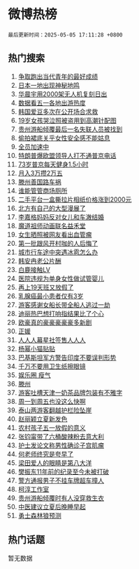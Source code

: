 # 微博热榜

`最后更新时间：2025-05-05 17:11:28 +0800`

## 热门搜索

1. [争取跑出当代青年的最好成绩](https://m.weibo.cn/search?containerid=100103type%3D1%26t%3D10%26q%3D%23%E4%BA%89%E5%8F%96%E8%B7%91%E5%87%BA%E5%BD%93%E4%BB%A3%E9%9D%92%E5%B9%B4%E7%9A%84%E6%9C%80%E5%A5%BD%E6%88%90%E7%BB%A9%23&stream_entry_id=51&isnewpage=1&extparam=seat%3D1%26filter_type%3Drealtimehot%26stream_entry_id%3D51%26c_type%3D51%26dgr%3D0%26cate%3D10103%26q%3D%2523%25E4%25BA%2589%25E5%258F%2596%25E8%25B7%2591%25E5%2587%25BA%25E5%25BD%2593%25E4%25BB%25A3%25E9%259D%2592%25E5%25B9%25B4%25E7%259A%2584%25E6%259C%2580%25E5%25A5%25BD%25E6%2588%2590%25E7%25BB%25A9%2523%26pos%3D0%26display_time%3D1746436286%26pre_seqid%3D17464362866210184691972)
1. [日本一地出现神秘地鸣](https://m.weibo.cn/search?containerid=100103type%3D1%26t%3D10%26q%3D%23%E6%97%A5%E6%9C%AC%E4%B8%80%E5%9C%B0%E5%87%BA%E7%8E%B0%E7%A5%9E%E7%A7%98%E5%9C%B0%E9%B8%A3%23&stream_entry_id=31&isnewpage=1&extparam=seat%3D1%26filter_type%3Drealtimehot%26c_type%3D31%26lcate%3D5001%26band_rank%3D1%26realpos%3D1%26stream_entry_id%3D31%26q%3D%2523%25E6%2597%25A5%25E6%259C%25AC%25E4%25B8%2580%25E5%259C%25B0%25E5%2587%25BA%25E7%258E%25B0%25E7%25A5%259E%25E7%25A7%2598%25E5%259C%25B0%25E9%25B8%25A3%2523%26dgr%3D0%26cate%3D5001%26flag%3D0%26pos%3D0%26display_time%3D1746436286%26pre_seqid%3D17464362866210184691972)
1. [华晨宇用2000架无人机复刻日出](https://m.weibo.cn/search?containerid=100103type%3D1%26t%3D10%26q%3D%E5%8D%8E%E6%99%A8%E5%AE%87%E7%94%A82000%E6%9E%B6%E6%97%A0%E4%BA%BA%E6%9C%BA%E5%A4%8D%E5%88%BB%E6%97%A5%E5%87%BA&stream_entry_id=31&isnewpage=1&extparam=seat%3D1%26filter_type%3Drealtimehot%26c_type%3D31%26lcate%3D5001%26band_rank%3D2%26realpos%3D2%26stream_entry_id%3D31%26q%3D%25E5%258D%258E%25E6%2599%25A8%25E5%25AE%2587%25E7%2594%25A82000%25E6%259E%25B6%25E6%2597%25A0%25E4%25BA%25BA%25E6%259C%25BA%25E5%25A4%258D%25E5%2588%25BB%25E6%2597%25A5%25E5%2587%25BA%26dgr%3D0%26cate%3D5001%26flag%3D16%26pos%3D1%26display_time%3D1746436286%26pre_seqid%3D17464362866210184691972)
1. [数据看五一各地出游热度](https://m.weibo.cn/search?containerid=100103type%3D1%26t%3D10%26q%3D%23%E6%95%B0%E6%8D%AE%E7%9C%8B%E4%BA%94%E4%B8%80%E5%90%84%E5%9C%B0%E5%87%BA%E6%B8%B8%E7%83%AD%E5%BA%A6%23&stream_entry_id=31&isnewpage=1&extparam=seat%3D1%26filter_type%3Drealtimehot%26c_type%3D31%26lcate%3D5001%26band_rank%3D3%26realpos%3D3%26stream_entry_id%3D31%26q%3D%2523%25E6%2595%25B0%25E6%258D%25AE%25E7%259C%258B%25E4%25BA%2594%25E4%25B8%2580%25E5%2590%2584%25E5%259C%25B0%25E5%2587%25BA%25E6%25B8%25B8%25E7%2583%25AD%25E5%25BA%25A6%2523%26dgr%3D0%26cate%3D5001%26flag%3D1%26pos%3D2%26display_time%3D1746436286%26pre_seqid%3D17464362866210184691972)
1. [韩国爱豆多次在公开场合求救](https://m.weibo.cn/search?containerid=100103type%3D1%26t%3D10%26q%3D%23%E9%9F%A9%E5%9B%BD%E7%88%B1%E8%B1%86%E5%A4%9A%E6%AC%A1%E5%9C%A8%E5%85%AC%E5%BC%80%E5%9C%BA%E5%90%88%E6%B1%82%E6%95%91%23&stream_entry_id=31&isnewpage=1&extparam=seat%3D1%26filter_type%3Drealtimehot%26c_type%3D31%26lcate%3D5001%26band_rank%3D4%26realpos%3D4%26stream_entry_id%3D31%26q%3D%2523%25E9%259F%25A9%25E5%259B%25BD%25E7%2588%25B1%25E8%25B1%2586%25E5%25A4%259A%25E6%25AC%25A1%25E5%259C%25A8%25E5%2585%25AC%25E5%25BC%2580%25E5%259C%25BA%25E5%2590%2588%25E6%25B1%2582%25E6%2595%2591%2523%26dgr%3D0%26cate%3D5001%26flag%3D2%26pos%3D3%26display_time%3D1746436286%26pre_seqid%3D17464362866210184691972)
1. [19岁女孩哭泣照被盗用到高潮针配图](https://m.weibo.cn/search?containerid=100103type%3D1%26t%3D10%26q%3D%2319%E5%B2%81%E5%A5%B3%E5%AD%A9%E5%93%AD%E6%B3%A3%E7%85%A7%E8%A2%AB%E7%9B%97%E7%94%A8%E5%88%B0%E9%AB%98%E6%BD%AE%E9%92%88%E9%85%8D%E5%9B%BE%23&stream_entry_id=31&isnewpage=1&extparam=seat%3D1%26filter_type%3Drealtimehot%26c_type%3D31%26lcate%3D5001%26band_rank%3D5%26realpos%3D5%26stream_entry_id%3D31%26q%3D%252319%25E5%25B2%2581%25E5%25A5%25B3%25E5%25AD%25A9%25E5%2593%25AD%25E6%25B3%25A3%25E7%2585%25A7%25E8%25A2%25AB%25E7%259B%2597%25E7%2594%25A8%25E5%2588%25B0%25E9%25AB%2598%25E6%25BD%25AE%25E9%2592%2588%25E9%2585%258D%25E5%259B%25BE%2523%26dgr%3D0%26cate%3D5001%26flag%3D1%26pos%3D4%26display_time%3D1746436286%26pre_seqid%3D17464362866210184691972)
1. [贵州游船倾覆最后一名失联人员被找到](https://m.weibo.cn/search?containerid=100103type%3D1%26t%3D10%26q%3D%23%E8%B4%B5%E5%B7%9E%E6%B8%B8%E8%88%B9%E5%80%BE%E8%A6%86%E6%9C%80%E5%90%8E%E4%B8%80%E5%90%8D%E5%A4%B1%E8%81%94%E4%BA%BA%E5%91%98%E8%A2%AB%E6%89%BE%E5%88%B0%23&stream_entry_id=31&isnewpage=1&extparam=seat%3D1%26filter_type%3Drealtimehot%26c_type%3D31%26lcate%3D5001%26band_rank%3D6%26realpos%3D6%26stream_entry_id%3D31%26q%3D%2523%25E8%25B4%25B5%25E5%25B7%259E%25E6%25B8%25B8%25E8%2588%25B9%25E5%2580%25BE%25E8%25A6%2586%25E6%259C%2580%25E5%2590%258E%25E4%25B8%2580%25E5%2590%258D%25E5%25A4%25B1%25E8%2581%2594%25E4%25BA%25BA%25E5%2591%2598%25E8%25A2%25AB%25E6%2589%25BE%25E5%2588%25B0%2523%26dgr%3D0%26cate%3D5001%26flag%3D0%26pos%3D5%26display_time%3D1746436286%26pre_seqid%3D17464362866210184691972)
1. [偷拍裙底关乎女性安全感不能姑息](https://m.weibo.cn/search?containerid=100103type%3D1%26t%3D10%26q%3D%23%E5%81%B7%E6%8B%8D%E8%A3%99%E5%BA%95%E5%85%B3%E4%B9%8E%E5%A5%B3%E6%80%A7%E5%AE%89%E5%85%A8%E6%84%9F%E4%B8%8D%E8%83%BD%E5%A7%91%E6%81%AF%23&stream_entry_id=31&isnewpage=1&extparam=seat%3D1%26filter_type%3Drealtimehot%26c_type%3D31%26lcate%3D5001%26band_rank%3D7%26realpos%3D7%26stream_entry_id%3D31%26q%3D%2523%25E5%2581%25B7%25E6%258B%258D%25E8%25A3%2599%25E5%25BA%2595%25E5%2585%25B3%25E4%25B9%258E%25E5%25A5%25B3%25E6%2580%25A7%25E5%25AE%2589%25E5%2585%25A8%25E6%2584%259F%25E4%25B8%258D%25E8%2583%25BD%25E5%25A7%2591%25E6%2581%25AF%2523%26dgr%3D0%26cate%3D5001%26flag%3D1%26pos%3D6%26display_time%3D1746436286%26pre_seqid%3D17464362866210184691972)
1. [全员加速中](https://m.weibo.cn/search?containerid=100103type%3D1%26t%3D10%26q%3D%E5%85%A8%E5%91%98%E5%8A%A0%E9%80%9F%E4%B8%AD&stream_entry_id=31&isnewpage=1&extparam=seat%3D1%26filter_type%3Drealtimehot%26c_type%3D31%26lcate%3D5001%26band_rank%3D8%26realpos%3D8%26stream_entry_id%3D31%26q%3D%25E5%2585%25A8%25E5%2591%2598%25E5%258A%25A0%25E9%2580%259F%25E4%25B8%25AD%26dgr%3D0%26cate%3D5001%26flag%3D0%26pos%3D7%26display_time%3D1746436286%26pre_seqid%3D17464362866210184691972)
1. [特朗普爆欧盟领导人打不通普京电话](https://m.weibo.cn/search?containerid=100103type%3D1%26t%3D10%26q%3D%23%E7%89%B9%E6%9C%97%E6%99%AE%E7%88%86%E6%AC%A7%E7%9B%9F%E9%A2%86%E5%AF%BC%E4%BA%BA%E6%89%93%E4%B8%8D%E9%80%9A%E6%99%AE%E4%BA%AC%E7%94%B5%E8%AF%9D%23&stream_entry_id=31&isnewpage=1&extparam=seat%3D1%26filter_type%3Drealtimehot%26c_type%3D31%26lcate%3D5001%26band_rank%3D9%26realpos%3D9%26stream_entry_id%3D31%26q%3D%2523%25E7%2589%25B9%25E6%259C%2597%25E6%2599%25AE%25E7%2588%2586%25E6%25AC%25A7%25E7%259B%259F%25E9%25A2%2586%25E5%25AF%25BC%25E4%25BA%25BA%25E6%2589%2593%25E4%25B8%258D%25E9%2580%259A%25E6%2599%25AE%25E4%25BA%25AC%25E7%2594%25B5%25E8%25AF%259D%2523%26dgr%3D0%26cate%3D5001%26flag%3D1%26pos%3D8%26display_time%3D1746436286%26pre_seqid%3D17464362866210184691972)
1. [73岁普京每天健身1.5小时](https://m.weibo.cn/search?containerid=100103type%3D1%26t%3D10%26q%3D%2373%E5%B2%81%E6%99%AE%E4%BA%AC%E6%AF%8F%E5%A4%A9%E5%81%A5%E8%BA%AB1.5%E5%B0%8F%E6%97%B6%23&stream_entry_id=31&isnewpage=1&extparam=seat%3D1%26filter_type%3Drealtimehot%26c_type%3D31%26lcate%3D5001%26band_rank%3D10%26realpos%3D10%26stream_entry_id%3D31%26q%3D%252373%25E5%25B2%2581%25E6%2599%25AE%25E4%25BA%25AC%25E6%25AF%258F%25E5%25A4%25A9%25E5%2581%25A5%25E8%25BA%25AB1.5%25E5%25B0%258F%25E6%2597%25B6%2523%26dgr%3D0%26cate%3D5001%26flag%3D1%26pos%3D9%26display_time%3D1746436286%26pre_seqid%3D17464362866210184691972)
1. [月入3万攒2万五](https://m.weibo.cn/search?containerid=100103type%3D1%26t%3D10%26q%3D%E6%9C%88%E5%85%A53%E4%B8%87%E6%94%922%E4%B8%87%E4%BA%94&stream_entry_id=31&isnewpage=1&extparam=seat%3D1%26filter_type%3Drealtimehot%26c_type%3D31%26lcate%3D5001%26band_rank%3D11%26realpos%3D11%26stream_entry_id%3D31%26q%3D%25E6%259C%2588%25E5%2585%25A53%25E4%25B8%2587%25E6%2594%25922%25E4%25B8%2587%25E4%25BA%2594%26dgr%3D0%26cate%3D5001%26flag%3D1%26pos%3D10%26display_time%3D1746436286%26pre_seqid%3D17464362866210184691972)
1. [滕州善国路车祸](https://m.weibo.cn/search?containerid=100103type%3D1%26t%3D10%26q%3D%23%E6%BB%95%E5%B7%9E%E5%96%84%E5%9B%BD%E8%B7%AF%E8%BD%A6%E7%A5%B8%23&stream_entry_id=31&isnewpage=1&extparam=seat%3D1%26filter_type%3Drealtimehot%26c_type%3D31%26lcate%3D5001%26band_rank%3D12%26realpos%3D12%26stream_entry_id%3D31%26q%3D%2523%25E6%25BB%2595%25E5%25B7%259E%25E5%2596%2584%25E5%259B%25BD%25E8%25B7%25AF%25E8%25BD%25A6%25E7%25A5%25B8%2523%26dgr%3D0%26cate%3D5001%26flag%3D1%26pos%3D11%26display_time%3D1746436286%26pre_seqid%3D17464362866210184691972)
1. [谁能管管商场厕所](https://m.weibo.cn/search?containerid=100103type%3D1%26t%3D10%26q%3D%E8%B0%81%E8%83%BD%E7%AE%A1%E7%AE%A1%E5%95%86%E5%9C%BA%E5%8E%95%E6%89%80&stream_entry_id=31&isnewpage=1&extparam=seat%3D1%26filter_type%3Drealtimehot%26c_type%3D31%26lcate%3D5001%26band_rank%3D13%26realpos%3D13%26stream_entry_id%3D31%26q%3D%25E8%25B0%2581%25E8%2583%25BD%25E7%25AE%25A1%25E7%25AE%25A1%25E5%2595%2586%25E5%259C%25BA%25E5%258E%2595%25E6%2589%2580%26dgr%3D0%26cate%3D5001%26flag%3D2%26pos%3D12%26display_time%3D1746436286%26pre_seqid%3D17464362866210184691972)
1. [二手平台一盒撕拉片相纸价格涨到2000元](https://m.weibo.cn/search?containerid=100103type%3D1%26t%3D10%26q%3D%23%E4%BA%8C%E6%89%8B%E5%B9%B3%E5%8F%B0%E4%B8%80%E7%9B%92%E6%92%95%E6%8B%89%E7%89%87%E7%9B%B8%E7%BA%B8%E4%BB%B7%E6%A0%BC%E6%B6%A8%E5%88%B02000%E5%85%83%23&stream_entry_id=31&isnewpage=1&extparam=seat%3D1%26filter_type%3Drealtimehot%26c_type%3D31%26lcate%3D5001%26band_rank%3D14%26realpos%3D14%26stream_entry_id%3D31%26q%3D%2523%25E4%25BA%258C%25E6%2589%258B%25E5%25B9%25B3%25E5%258F%25B0%25E4%25B8%2580%25E7%259B%2592%25E6%2592%2595%25E6%258B%2589%25E7%2589%2587%25E7%259B%25B8%25E7%25BA%25B8%25E4%25BB%25B7%25E6%25A0%25BC%25E6%25B6%25A8%25E5%2588%25B02000%25E5%2585%2583%2523%26dgr%3D0%26cate%3D5001%26flag%3D0%26pos%3D13%26display_time%3D1746436286%26pre_seqid%3D17464362866210184691972)
1. [北方有自己的大型漫展了](https://m.weibo.cn/search?containerid=100103type%3D1%26t%3D10%26q%3D%23%E5%8C%97%E6%96%B9%E6%9C%89%E8%87%AA%E5%B7%B1%E7%9A%84%E5%A4%A7%E5%9E%8B%E6%BC%AB%E5%B1%95%E4%BA%86%23&stream_entry_id=31&isnewpage=1&extparam=seat%3D1%26filter_type%3Drealtimehot%26c_type%3D31%26lcate%3D5001%26band_rank%3D15%26realpos%3D15%26stream_entry_id%3D31%26q%3D%2523%25E5%258C%2597%25E6%2596%25B9%25E6%259C%2589%25E8%2587%25AA%25E5%25B7%25B1%25E7%259A%2584%25E5%25A4%25A7%25E5%259E%258B%25E6%25BC%25AB%25E5%25B1%2595%25E4%25BA%2586%2523%26dgr%3D0%26cate%3D5001%26adid%3D285118%26flag%3D1%26pos%3D14%26display_time%3D1746436286%26pre_seqid%3D17464362866210184691972)
1. [李嘉格妈妈反对女儿和车澈结婚](https://m.weibo.cn/search?containerid=100103type%3D1%26t%3D10%26q%3D%E6%9D%8E%E5%98%89%E6%A0%BC%E5%A6%88%E5%A6%88%E5%8F%8D%E5%AF%B9%E5%A5%B3%E5%84%BF%E5%92%8C%E8%BD%A6%E6%BE%88%E7%BB%93%E5%A9%9A&stream_entry_id=31&isnewpage=1&extparam=seat%3D1%26filter_type%3Drealtimehot%26c_type%3D31%26lcate%3D5001%26band_rank%3D16%26realpos%3D16%26stream_entry_id%3D31%26q%3D%25E6%259D%258E%25E5%2598%2589%25E6%25A0%25BC%25E5%25A6%2588%25E5%25A6%2588%25E5%258F%258D%25E5%25AF%25B9%25E5%25A5%25B3%25E5%2584%25BF%25E5%2592%258C%25E8%25BD%25A6%25E6%25BE%2588%25E7%25BB%2593%25E5%25A9%259A%26dgr%3D0%26cate%3D5001%26flag%3D2%26pos%3D15%26display_time%3D1746436286%26pre_seqid%3D17464362866210184691972)
1. [魔道祖师动画联名益禾堂](https://m.weibo.cn/search?containerid=100103type%3D1%26t%3D10%26q%3D%23%E9%AD%94%E9%81%93%E7%A5%96%E5%B8%88%E5%8A%A8%E7%94%BB%E8%81%94%E5%90%8D%E7%9B%8A%E7%A6%BE%E5%A0%82%23&stream_entry_id=31&isnewpage=1&extparam=seat%3D1%26filter_type%3Drealtimehot%26c_type%3D31%26lcate%3D5001%26band_rank%3D17%26realpos%3D17%26stream_entry_id%3D31%26q%3D%2523%25E9%25AD%2594%25E9%2581%2593%25E7%25A5%2596%25E5%25B8%2588%25E5%258A%25A8%25E7%2594%25BB%25E8%2581%2594%25E5%2590%258D%25E7%259B%258A%25E7%25A6%25BE%25E5%25A0%2582%2523%26dgr%3D0%26cate%3D5001%26flag%3D1%26pos%3D16%26display_time%3D1746436286%26pre_seqid%3D17464362866210184691972)
1. [女生晒照被网友看出血管瘤](https://m.weibo.cn/search?containerid=100103type%3D1%26t%3D10%26q%3D%23%E5%A5%B3%E7%94%9F%E6%99%92%E7%85%A7%E8%A2%AB%E7%BD%91%E5%8F%8B%E7%9C%8B%E5%87%BA%E8%A1%80%E7%AE%A1%E7%98%A4%23&stream_entry_id=31&isnewpage=1&extparam=seat%3D1%26filter_type%3Drealtimehot%26c_type%3D31%26lcate%3D5001%26band_rank%3D18%26realpos%3D18%26stream_entry_id%3D31%26q%3D%2523%25E5%25A5%25B3%25E7%2594%259F%25E6%2599%2592%25E7%2585%25A7%25E8%25A2%25AB%25E7%25BD%2591%25E5%258F%258B%25E7%259C%258B%25E5%2587%25BA%25E8%25A1%2580%25E7%25AE%25A1%25E7%2598%25A4%2523%26dgr%3D0%26cate%3D5001%26flag%3D1%26pos%3D17%26display_time%3D1746436286%26pre_seqid%3D17464362866210184691972)
1. [第一批跟风开村咖的人后悔了](https://m.weibo.cn/search?containerid=100103type%3D1%26t%3D10%26q%3D%23%E7%AC%AC%E4%B8%80%E6%89%B9%E8%B7%9F%E9%A3%8E%E5%BC%80%E6%9D%91%E5%92%96%E7%9A%84%E4%BA%BA%E5%90%8E%E6%82%94%E4%BA%86%23&stream_entry_id=31&isnewpage=1&extparam=seat%3D1%26filter_type%3Drealtimehot%26c_type%3D31%26lcate%3D5001%26band_rank%3D19%26realpos%3D19%26stream_entry_id%3D31%26q%3D%2523%25E7%25AC%25AC%25E4%25B8%2580%25E6%2589%25B9%25E8%25B7%259F%25E9%25A3%258E%25E5%25BC%2580%25E6%259D%2591%25E5%2592%2596%25E7%259A%2584%25E4%25BA%25BA%25E5%2590%258E%25E6%2582%2594%25E4%25BA%2586%2523%26dgr%3D0%26cate%3D5001%26flag%3D1%26pos%3D18%26display_time%3D1746436286%26pre_seqid%3D17464362866210184691972)
1. [城市行车途中突遇冰雹怎么办](https://m.weibo.cn/search?containerid=100103type%3D1%26t%3D10%26q%3D%E5%9F%8E%E5%B8%82%E8%A1%8C%E8%BD%A6%E9%80%94%E4%B8%AD%E7%AA%81%E9%81%87%E5%86%B0%E9%9B%B9%E6%80%8E%E4%B9%88%E5%8A%9E&stream_entry_id=31&isnewpage=1&extparam=seat%3D1%26filter_type%3Drealtimehot%26c_type%3D31%26lcate%3D5001%26band_rank%3D20%26realpos%3D20%26stream_entry_id%3D31%26q%3D%25E5%259F%258E%25E5%25B8%2582%25E8%25A1%258C%25E8%25BD%25A6%25E9%2580%2594%25E4%25B8%25AD%25E7%25AA%2581%25E9%2581%2587%25E5%2586%25B0%25E9%259B%25B9%25E6%2580%258E%25E4%25B9%2588%25E5%258A%259E%26dgr%3D0%26cate%3D5001%26is_ai_ask%3D1%26flag%3D1%26pos%3D19%26display_time%3D1746436286%26pre_seqid%3D17464362866210184691972)
1. [韩安冉老公片酬](https://m.weibo.cn/search?containerid=100103type%3D1%26t%3D10%26q%3D%23%E9%9F%A9%E5%AE%89%E5%86%89%E8%80%81%E5%85%AC%E7%89%87%E9%85%AC%23&stream_entry_id=31&isnewpage=1&extparam=seat%3D1%26filter_type%3Drealtimehot%26c_type%3D31%26lcate%3D5001%26band_rank%3D21%26realpos%3D21%26stream_entry_id%3D31%26q%3D%2523%25E9%259F%25A9%25E5%25AE%2589%25E5%2586%2589%25E8%2580%2581%25E5%2585%25AC%25E7%2589%2587%25E9%2585%25AC%2523%26dgr%3D0%26cate%3D5001%26flag%3D2%26pos%3D20%26display_time%3D1746436286%26pre_seqid%3D17464362866210184691972)
1. [白鹿接触LV](https://m.weibo.cn/search?containerid=100103type%3D1%26t%3D10%26q%3D%23%E7%99%BD%E9%B9%BF%E6%8E%A5%E8%A7%A6LV%23&stream_entry_id=31&isnewpage=1&extparam=seat%3D1%26filter_type%3Drealtimehot%26c_type%3D31%26lcate%3D5001%26band_rank%3D22%26realpos%3D22%26stream_entry_id%3D31%26q%3D%2523%25E7%2599%25BD%25E9%25B9%25BF%25E6%258E%25A5%25E8%25A7%25A6LV%2523%26dgr%3D0%26cate%3D5001%26flag%3D2%26pos%3D21%26display_time%3D1746436286%26pre_seqid%3D17464362866210184691972)
1. [医院违规为单身女性做试管婴儿](https://m.weibo.cn/search?containerid=100103type%3D1%26t%3D10%26q%3D%23%E5%8C%BB%E9%99%A2%E8%BF%9D%E8%A7%84%E4%B8%BA%E5%8D%95%E8%BA%AB%E5%A5%B3%E6%80%A7%E5%81%9A%E8%AF%95%E7%AE%A1%E5%A9%B4%E5%84%BF%23&stream_entry_id=31&isnewpage=1&extparam=seat%3D1%26filter_type%3Drealtimehot%26c_type%3D31%26lcate%3D5001%26band_rank%3D23%26realpos%3D23%26stream_entry_id%3D31%26q%3D%2523%25E5%258C%25BB%25E9%2599%25A2%25E8%25BF%259D%25E8%25A7%2584%25E4%25B8%25BA%25E5%258D%2595%25E8%25BA%25AB%25E5%25A5%25B3%25E6%2580%25A7%25E5%2581%259A%25E8%25AF%2595%25E7%25AE%25A1%25E5%25A9%25B4%25E5%2584%25BF%2523%26dgr%3D0%26cate%3D5001%26flag%3D2%26pos%3D22%26display_time%3D1746436286%26pre_seqid%3D17464362866210184691972)
1. [再上19天班又放假了](https://m.weibo.cn/search?containerid=100103type%3D1%26t%3D10%26q%3D%23%E5%86%8D%E4%B8%8A19%E5%A4%A9%E7%8F%AD%E5%8F%88%E6%94%BE%E5%81%87%E4%BA%86%23&stream_entry_id=31&isnewpage=1&extparam=seat%3D1%26filter_type%3Drealtimehot%26c_type%3D31%26lcate%3D5001%26band_rank%3D24%26realpos%3D24%26stream_entry_id%3D31%26q%3D%2523%25E5%2586%258D%25E4%25B8%258A19%25E5%25A4%25A9%25E7%258F%25AD%25E5%258F%2588%25E6%2594%25BE%25E5%2581%2587%25E4%25BA%2586%2523%26dgr%3D0%26cate%3D5001%26flag%3D0%26pos%3D23%26display_time%3D1746436286%26pre_seqid%3D17464362866210184691972)
1. [乳腺癌最小患者仅有3岁](https://m.weibo.cn/search?containerid=100103type%3D1%26t%3D10%26q%3D%23%E4%B9%B3%E8%85%BA%E7%99%8C%E6%9C%80%E5%B0%8F%E6%82%A3%E8%80%85%E4%BB%85%E6%9C%893%E5%B2%81%23&stream_entry_id=31&isnewpage=1&extparam=seat%3D1%26filter_type%3Drealtimehot%26c_type%3D31%26lcate%3D5001%26band_rank%3D25%26realpos%3D25%26stream_entry_id%3D31%26q%3D%2523%25E4%25B9%25B3%25E8%2585%25BA%25E7%2599%258C%25E6%259C%2580%25E5%25B0%258F%25E6%2582%25A3%25E8%2580%2585%25E4%25BB%2585%25E6%259C%25893%25E5%25B2%2581%2523%26dgr%3D0%26cate%3D5001%26flag%3D1%26pos%3D24%26display_time%3D1746436286%26pre_seqid%3D17464362866210184691972)
1. [游客感谢女船长带全船人逃过一劫](https://m.weibo.cn/search?containerid=100103type%3D1%26t%3D10%26q%3D%23%E6%B8%B8%E5%AE%A2%E6%84%9F%E8%B0%A2%E5%A5%B3%E8%88%B9%E9%95%BF%E5%B8%A6%E5%85%A8%E8%88%B9%E4%BA%BA%E9%80%83%E8%BF%87%E4%B8%80%E5%8A%AB%23&stream_entry_id=31&isnewpage=1&extparam=seat%3D1%26filter_type%3Drealtimehot%26c_type%3D31%26lcate%3D5001%26band_rank%3D26%26realpos%3D26%26stream_entry_id%3D31%26q%3D%2523%25E6%25B8%25B8%25E5%25AE%25A2%25E6%2584%259F%25E8%25B0%25A2%25E5%25A5%25B3%25E8%2588%25B9%25E9%2595%25BF%25E5%25B8%25A6%25E5%2585%25A8%25E8%2588%25B9%25E4%25BA%25BA%25E9%2580%2583%25E8%25BF%2587%25E4%25B8%2580%25E5%258A%25AB%2523%26dgr%3D0%26cate%3D5001%26flag%3D0%26pos%3D25%26display_time%3D1746436286%26pre_seqid%3D17464362866210184691972)
1. [迪丽热巴想打响指结果比了个心](https://m.weibo.cn/search?containerid=100103type%3D1%26t%3D10%26q%3D%E8%BF%AA%E4%B8%BD%E7%83%AD%E5%B7%B4%E6%83%B3%E6%89%93%E5%93%8D%E6%8C%87%E7%BB%93%E6%9E%9C%E6%AF%94%E4%BA%86%E4%B8%AA%E5%BF%83&stream_entry_id=31&isnewpage=1&extparam=seat%3D1%26filter_type%3Drealtimehot%26c_type%3D31%26lcate%3D5001%26band_rank%3D27%26realpos%3D27%26stream_entry_id%3D31%26q%3D%25E8%25BF%25AA%25E4%25B8%25BD%25E7%2583%25AD%25E5%25B7%25B4%25E6%2583%25B3%25E6%2589%2593%25E5%2593%258D%25E6%258C%2587%25E7%25BB%2593%25E6%259E%259C%25E6%25AF%2594%25E4%25BA%2586%25E4%25B8%25AA%25E5%25BF%2583%26dgr%3D0%26cate%3D5001%26flag%3D1%26pos%3D26%26display_time%3D1746436286%26pre_seqid%3D17464362866210184691972)
1. [欧豪真的豪豪豪豪豪多新剧](https://m.weibo.cn/search?containerid=100103type%3D1%26t%3D10%26q%3D%23%E6%AC%A7%E8%B1%AA%E7%9C%9F%E7%9A%84%E8%B1%AA%E8%B1%AA%E8%B1%AA%E8%B1%AA%E8%B1%AA%E5%A4%9A%E6%96%B0%E5%89%A7%23&stream_entry_id=31&isnewpage=1&extparam=seat%3D1%26filter_type%3Drealtimehot%26c_type%3D31%26lcate%3D5001%26band_rank%3D28%26realpos%3D28%26stream_entry_id%3D31%26q%3D%2523%25E6%25AC%25A7%25E8%25B1%25AA%25E7%259C%259F%25E7%259A%2584%25E8%25B1%25AA%25E8%25B1%25AA%25E8%25B1%25AA%25E8%25B1%25AA%25E8%25B1%25AA%25E5%25A4%259A%25E6%2596%25B0%25E5%2589%25A7%2523%26dgr%3D0%26cate%3D5001%26flag%3D1%26pos%3D27%26display_time%3D1746436286%26pre_seqid%3D17464362866210184691972)
1. [正媛](https://m.weibo.cn/search?containerid=100103type%3D1%26t%3D10%26q%3D%E6%AD%A3%E5%AA%9B&stream_entry_id=31&isnewpage=1&extparam=seat%3D1%26filter_type%3Drealtimehot%26c_type%3D31%26lcate%3D5001%26band_rank%3D29%26realpos%3D29%26stream_entry_id%3D31%26q%3D%25E6%25AD%25A3%25E5%25AA%259B%26dgr%3D0%26cate%3D5001%26flag%3D1%26pos%3D28%26display_time%3D1746436286%26pre_seqid%3D17464362866210184691972)
1. [人人人幕星社签售人人人](https://m.weibo.cn/search?containerid=100103type%3D1%26t%3D10%26q%3D%E4%BA%BA%E4%BA%BA%E4%BA%BA%E5%B9%95%E6%98%9F%E7%A4%BE%E7%AD%BE%E5%94%AE%E4%BA%BA%E4%BA%BA%E4%BA%BA&stream_entry_id=31&isnewpage=1&extparam=seat%3D1%26filter_type%3Drealtimehot%26c_type%3D31%26lcate%3D5001%26band_rank%3D30%26realpos%3D30%26stream_entry_id%3D31%26q%3D%25E4%25BA%25BA%25E4%25BA%25BA%25E4%25BA%25BA%25E5%25B9%2595%25E6%2598%259F%25E7%25A4%25BE%25E7%25AD%25BE%25E5%2594%25AE%25E4%25BA%25BA%25E4%25BA%25BA%25E4%25BA%25BA%26dgr%3D0%26cate%3D5001%26flag%3D1%26pos%3D29%26display_time%3D1746436286%26pre_seqid%3D17464362866210184691972)
1. [杨幂小猫贴贴](https://m.weibo.cn/search?containerid=100103type%3D1%26t%3D10%26q%3D%23%E6%9D%A8%E5%B9%82%E5%B0%8F%E7%8C%AB%E8%B4%B4%E8%B4%B4%23&stream_entry_id=31&isnewpage=1&extparam=seat%3D1%26filter_type%3Drealtimehot%26c_type%3D31%26lcate%3D5001%26band_rank%3D31%26realpos%3D31%26stream_entry_id%3D31%26q%3D%2523%25E6%259D%25A8%25E5%25B9%2582%25E5%25B0%258F%25E7%258C%25AB%25E8%25B4%25B4%25E8%25B4%25B4%2523%26dgr%3D0%26cate%3D5001%26flag%3D1%26pos%3D30%26display_time%3D1746436286%26pre_seqid%3D17464362866210184691972)
1. [巴基斯坦军方警告印度不要误判形势](https://m.weibo.cn/search?containerid=100103type%3D1%26t%3D10%26q%3D%23%E5%B7%B4%E5%9F%BA%E6%96%AF%E5%9D%A6%E5%86%9B%E6%96%B9%E8%AD%A6%E5%91%8A%E5%8D%B0%E5%BA%A6%E4%B8%8D%E8%A6%81%E8%AF%AF%E5%88%A4%E5%BD%A2%E5%8A%BF%23&stream_entry_id=31&isnewpage=1&extparam=seat%3D1%26filter_type%3Drealtimehot%26c_type%3D31%26lcate%3D5001%26band_rank%3D32%26realpos%3D32%26stream_entry_id%3D31%26q%3D%2523%25E5%25B7%25B4%25E5%259F%25BA%25E6%2596%25AF%25E5%259D%25A6%25E5%2586%259B%25E6%2596%25B9%25E8%25AD%25A6%25E5%2591%258A%25E5%258D%25B0%25E5%25BA%25A6%25E4%25B8%258D%25E8%25A6%2581%25E8%25AF%25AF%25E5%2588%25A4%25E5%25BD%25A2%25E5%258A%25BF%2523%26dgr%3D0%26cate%3D5001%26flag%3D1%26pos%3D31%26display_time%3D1746436286%26pre_seqid%3D17464362866210184691972)
1. [千万不要用卫生纸擦眼镜](https://m.weibo.cn/search?containerid=100103type%3D1%26t%3D10%26q%3D%23%E5%8D%83%E4%B8%87%E4%B8%8D%E8%A6%81%E7%94%A8%E5%8D%AB%E7%94%9F%E7%BA%B8%E6%93%A6%E7%9C%BC%E9%95%9C%23&stream_entry_id=31&isnewpage=1&extparam=seat%3D1%26filter_type%3Drealtimehot%26c_type%3D31%26lcate%3D5001%26band_rank%3D33%26realpos%3D33%26stream_entry_id%3D31%26q%3D%2523%25E5%258D%2583%25E4%25B8%2587%25E4%25B8%258D%25E8%25A6%2581%25E7%2594%25A8%25E5%258D%25AB%25E7%2594%259F%25E7%25BA%25B8%25E6%2593%25A6%25E7%259C%25BC%25E9%2595%259C%2523%26dgr%3D0%26cate%3D5001%26flag%3D0%26pos%3D32%26display_time%3D1746436286%26pre_seqid%3D17464362866210184691972)
1. [娱乐圈 瘦气](https://m.weibo.cn/search?containerid=100103type%3D1%26t%3D10%26q%3D%E5%A8%B1%E4%B9%90%E5%9C%88+%E7%98%A6%E6%B0%94&stream_entry_id=31&isnewpage=1&extparam=seat%3D1%26filter_type%3Drealtimehot%26c_type%3D31%26lcate%3D5001%26band_rank%3D34%26realpos%3D34%26stream_entry_id%3D31%26q%3D%25E5%25A8%25B1%25E4%25B9%2590%25E5%259C%2588%2520%25E7%2598%25A6%25E6%25B0%2594%26dgr%3D0%26cate%3D5001%26flag%3D0%26pos%3D33%26display_time%3D1746436286%26pre_seqid%3D17464362866210184691972)
1. [滕州](https://m.weibo.cn/search?containerid=100103type%3D1%26t%3D10%26q%3D%E6%BB%95%E5%B7%9E&stream_entry_id=31&isnewpage=1&extparam=seat%3D1%26filter_type%3Drealtimehot%26c_type%3D31%26lcate%3D5001%26band_rank%3D35%26realpos%3D35%26stream_entry_id%3D31%26q%3D%25E6%25BB%2595%25E5%25B7%259E%26dgr%3D0%26cate%3D5001%26flag%3D1%26pos%3D34%26display_time%3D1746436286%26pre_seqid%3D17464362866210184691972)
1. [游客吐槽天津一奶茶品牌包装有不雅字](https://m.weibo.cn/search?containerid=100103type%3D1%26t%3D10%26q%3D%23%E6%B8%B8%E5%AE%A2%E5%90%90%E6%A7%BD%E5%A4%A9%E6%B4%A5%E4%B8%80%E5%A5%B6%E8%8C%B6%E5%93%81%E7%89%8C%E5%8C%85%E8%A3%85%E6%9C%89%E4%B8%8D%E9%9B%85%E5%AD%97%23&stream_entry_id=31&isnewpage=1&extparam=seat%3D1%26filter_type%3Drealtimehot%26c_type%3D31%26lcate%3D5001%26band_rank%3D36%26realpos%3D36%26stream_entry_id%3D31%26q%3D%2523%25E6%25B8%25B8%25E5%25AE%25A2%25E5%2590%2590%25E6%25A7%25BD%25E5%25A4%25A9%25E6%25B4%25A5%25E4%25B8%2580%25E5%25A5%25B6%25E8%258C%25B6%25E5%2593%2581%25E7%2589%258C%25E5%258C%2585%25E8%25A3%2585%25E6%259C%2589%25E4%25B8%258D%25E9%259B%2585%25E5%25AD%2597%2523%26dgr%3D0%26cate%3D5001%26flag%3D0%26pos%3D35%26display_time%3D1746436286%26pre_seqid%3D17464362866210184691972)
1. [周一到周五也没这么快啊](https://m.weibo.cn/search?containerid=100103type%3D1%26t%3D10%26q%3D%E5%91%A8%E4%B8%80%E5%88%B0%E5%91%A8%E4%BA%94%E4%B9%9F%E6%B2%A1%E8%BF%99%E4%B9%88%E5%BF%AB%E5%95%8A&stream_entry_id=31&isnewpage=1&extparam=seat%3D1%26filter_type%3Drealtimehot%26c_type%3D31%26lcate%3D5001%26band_rank%3D37%26realpos%3D37%26stream_entry_id%3D31%26q%3D%25E5%2591%25A8%25E4%25B8%2580%25E5%2588%25B0%25E5%2591%25A8%25E4%25BA%2594%25E4%25B9%259F%25E6%25B2%25A1%25E8%25BF%2599%25E4%25B9%2588%25E5%25BF%25AB%25E5%2595%258A%26dgr%3D0%26cate%3D5001%26flag%3D1%26pos%3D36%26display_time%3D1746436286%26pre_seqid%3D17464362866210184691972)
1. [泰山两游客翻越护栏险坠崖](https://m.weibo.cn/search?containerid=100103type%3D1%26t%3D10%26q%3D%23%E6%B3%B0%E5%B1%B1%E4%B8%A4%E6%B8%B8%E5%AE%A2%E7%BF%BB%E8%B6%8A%E6%8A%A4%E6%A0%8F%E9%99%A9%E5%9D%A0%E5%B4%96%23&stream_entry_id=31&isnewpage=1&extparam=seat%3D1%26filter_type%3Drealtimehot%26c_type%3D31%26lcate%3D5001%26band_rank%3D38%26realpos%3D38%26stream_entry_id%3D31%26q%3D%2523%25E6%25B3%25B0%25E5%25B1%25B1%25E4%25B8%25A4%25E6%25B8%25B8%25E5%25AE%25A2%25E7%25BF%25BB%25E8%25B6%258A%25E6%258A%25A4%25E6%25A0%258F%25E9%2599%25A9%25E5%259D%25A0%25E5%25B4%2596%2523%26dgr%3D0%26cate%3D5001%26flag%3D0%26pos%3D37%26display_time%3D1746436286%26pre_seqid%3D17464362866210184691972)
1. [赵丽颖立夏新发色](https://m.weibo.cn/search?containerid=100103type%3D1%26t%3D10%26q%3D%23%E8%B5%B5%E4%B8%BD%E9%A2%96%E7%AB%8B%E5%A4%8F%E6%96%B0%E5%8F%91%E8%89%B2%23&stream_entry_id=31&isnewpage=1&extparam=seat%3D1%26filter_type%3Drealtimehot%26c_type%3D31%26lcate%3D5001%26band_rank%3D39%26realpos%3D39%26stream_entry_id%3D31%26q%3D%2523%25E8%25B5%25B5%25E4%25B8%25BD%25E9%25A2%2596%25E7%25AB%258B%25E5%25A4%258F%25E6%2596%25B0%25E5%258F%2591%25E8%2589%25B2%2523%26dgr%3D0%26cate%3D5001%26flag%3D0%26pos%3D38%26display_time%3D1746436286%26pre_seqid%3D17464362866210184691972)
1. [农村孩子五一放假的意义](https://m.weibo.cn/search?containerid=100103type%3D1%26t%3D10%26q%3D%E5%86%9C%E6%9D%91%E5%AD%A9%E5%AD%90%E4%BA%94%E4%B8%80%E6%94%BE%E5%81%87%E7%9A%84%E6%84%8F%E4%B9%89&stream_entry_id=31&isnewpage=1&extparam=seat%3D1%26filter_type%3Drealtimehot%26c_type%3D31%26lcate%3D5001%26band_rank%3D40%26realpos%3D40%26stream_entry_id%3D31%26q%3D%25E5%2586%259C%25E6%259D%2591%25E5%25AD%25A9%25E5%25AD%2590%25E4%25BA%2594%25E4%25B8%2580%25E6%2594%25BE%25E5%2581%2587%25E7%259A%2584%25E6%2584%258F%25E4%25B9%2589%26dgr%3D0%26cate%3D5001%26flag%3D1%26pos%3D39%26display_time%3D1746436286%26pre_seqid%3D17464362866210184691972)
1. [张钧甯带了六桶酸辣粉去意大利](https://m.weibo.cn/search?containerid=100103type%3D1%26t%3D10%26q%3D%E5%BC%A0%E9%92%A7%E7%94%AF%E5%B8%A6%E4%BA%86%E5%85%AD%E6%A1%B6%E9%85%B8%E8%BE%A3%E7%B2%89%E5%8E%BB%E6%84%8F%E5%A4%A7%E5%88%A9&stream_entry_id=31&isnewpage=1&extparam=seat%3D1%26filter_type%3Drealtimehot%26c_type%3D31%26lcate%3D5001%26band_rank%3D41%26realpos%3D41%26stream_entry_id%3D31%26q%3D%25E5%25BC%25A0%25E9%2592%25A7%25E7%2594%25AF%25E5%25B8%25A6%25E4%25BA%2586%25E5%2585%25AD%25E6%25A1%25B6%25E9%2585%25B8%25E8%25BE%25A3%25E7%25B2%2589%25E5%258E%25BB%25E6%2584%258F%25E5%25A4%25A7%25E5%2588%25A9%26dgr%3D0%26cate%3D5001%26flag%3D1%26pos%3D40%26display_time%3D1746436286%26pre_seqid%3D17464362866210184691972)
1. [护士发论文称男性确诊子宫肌瘤](https://m.weibo.cn/search?containerid=100103type%3D1%26t%3D10%26q%3D%23%E6%8A%A4%E5%A3%AB%E5%8F%91%E8%AE%BA%E6%96%87%E7%A7%B0%E7%94%B7%E6%80%A7%E7%A1%AE%E8%AF%8A%E5%AD%90%E5%AE%AB%E8%82%8C%E7%98%A4%23&stream_entry_id=31&isnewpage=1&extparam=seat%3D1%26filter_type%3Drealtimehot%26c_type%3D31%26lcate%3D5001%26band_rank%3D42%26realpos%3D42%26stream_entry_id%3D31%26q%3D%2523%25E6%258A%25A4%25E5%25A3%25AB%25E5%258F%2591%25E8%25AE%25BA%25E6%2596%2587%25E7%25A7%25B0%25E7%2594%25B7%25E6%2580%25A7%25E7%25A1%25AE%25E8%25AF%258A%25E5%25AD%2590%25E5%25AE%25AB%25E8%2582%258C%25E7%2598%25A4%2523%26dgr%3D0%26cate%3D5001%26flag%3D0%26pos%3D41%26display_time%3D1746436286%26pre_seqid%3D17464362866210184691972)
1. [何老师终究是夸早了](https://m.weibo.cn/search?containerid=100103type%3D1%26t%3D10%26q%3D%E4%BD%95%E8%80%81%E5%B8%88%E7%BB%88%E7%A9%B6%E6%98%AF%E5%A4%B8%E6%97%A9%E4%BA%86&stream_entry_id=31&isnewpage=1&extparam=seat%3D1%26filter_type%3Drealtimehot%26c_type%3D31%26lcate%3D5001%26band_rank%3D43%26realpos%3D43%26stream_entry_id%3D31%26q%3D%25E4%25BD%2595%25E8%2580%2581%25E5%25B8%2588%25E7%25BB%2588%25E7%25A9%25B6%25E6%2598%25AF%25E5%25A4%25B8%25E6%2597%25A9%25E4%25BA%2586%26dgr%3D0%26cate%3D5001%26flag%3D1%26pos%3D42%26display_time%3D1746436286%26pre_seqid%3D17464362866210184691972)
1. [梁田爱人的眼睛是第八大洋](https://m.weibo.cn/search?containerid=100103type%3D1%26t%3D10%26q%3D%E6%A2%81%E7%94%B0%E7%88%B1%E4%BA%BA%E7%9A%84%E7%9C%BC%E7%9D%9B%E6%98%AF%E7%AC%AC%E5%85%AB%E5%A4%A7%E6%B4%8B&stream_entry_id=31&isnewpage=1&extparam=seat%3D1%26filter_type%3Drealtimehot%26c_type%3D31%26lcate%3D5001%26band_rank%3D44%26realpos%3D44%26stream_entry_id%3D31%26q%3D%25E6%25A2%2581%25E7%2594%25B0%25E7%2588%25B1%25E4%25BA%25BA%25E7%259A%2584%25E7%259C%25BC%25E7%259D%259B%25E6%2598%25AF%25E7%25AC%25AC%25E5%2585%25AB%25E5%25A4%25A7%25E6%25B4%258B%26dgr%3D0%26cate%3D5001%26flag%3D1%26pos%3D43%26display_time%3D1746436286%26pre_seqid%3D17464362866210184691972)
1. [樊振东11年前的纪录至今未被打破](https://m.weibo.cn/search?containerid=100103type%3D1%26t%3D10%26q%3D%23%E6%A8%8A%E6%8C%AF%E4%B8%9C11%E5%B9%B4%E5%89%8D%E7%9A%84%E7%BA%AA%E5%BD%95%E8%87%B3%E4%BB%8A%E6%9C%AA%E8%A2%AB%E6%89%93%E7%A0%B4%23&stream_entry_id=31&isnewpage=1&extparam=seat%3D1%26filter_type%3Drealtimehot%26c_type%3D31%26lcate%3D5001%26band_rank%3D45%26realpos%3D45%26stream_entry_id%3D31%26q%3D%2523%25E6%25A8%258A%25E6%258C%25AF%25E4%25B8%259C11%25E5%25B9%25B4%25E5%2589%258D%25E7%259A%2584%25E7%25BA%25AA%25E5%25BD%2595%25E8%2587%25B3%25E4%25BB%258A%25E6%259C%25AA%25E8%25A2%25AB%25E6%2589%2593%25E7%25A0%25B4%2523%26dgr%3D0%26cate%3D5001%26flag%3D1%26pos%3D44%26display_time%3D1746436286%26pre_seqid%3D17464362866210184691972)
1. [警方通报男子不挂车牌超车撞人](https://m.weibo.cn/search?containerid=100103type%3D1%26t%3D10%26q%3D%23%E8%AD%A6%E6%96%B9%E9%80%9A%E6%8A%A5%E7%94%B7%E5%AD%90%E4%B8%8D%E6%8C%82%E8%BD%A6%E7%89%8C%E8%B6%85%E8%BD%A6%E6%92%9E%E4%BA%BA%23&stream_entry_id=31&isnewpage=1&extparam=seat%3D1%26filter_type%3Drealtimehot%26c_type%3D31%26lcate%3D5001%26band_rank%3D46%26realpos%3D46%26stream_entry_id%3D31%26q%3D%2523%25E8%25AD%25A6%25E6%2596%25B9%25E9%2580%259A%25E6%258A%25A5%25E7%2594%25B7%25E5%25AD%2590%25E4%25B8%258D%25E6%258C%2582%25E8%25BD%25A6%25E7%2589%258C%25E8%25B6%2585%25E8%25BD%25A6%25E6%2592%259E%25E4%25BA%25BA%2523%26dgr%3D0%26cate%3D5001%26flag%3D1%26pos%3D45%26display_time%3D1746436286%26pre_seqid%3D17464362866210184691972)
1. [柯淳工作室](https://m.weibo.cn/search?containerid=100103type%3D1%26t%3D10%26q%3D%E6%9F%AF%E6%B7%B3%E5%B7%A5%E4%BD%9C%E5%AE%A4&stream_entry_id=31&isnewpage=1&extparam=seat%3D1%26filter_type%3Drealtimehot%26c_type%3D31%26lcate%3D5001%26band_rank%3D47%26realpos%3D47%26stream_entry_id%3D31%26q%3D%25E6%259F%25AF%25E6%25B7%25B3%25E5%25B7%25A5%25E4%25BD%259C%25E5%25AE%25A4%26dgr%3D0%26cate%3D5001%26flag%3D0%26pos%3D46%26display_time%3D1746436286%26pre_seqid%3D17464362866210184691972)
1. [贵州游船倾覆时有人没穿救生衣](https://m.weibo.cn/search?containerid=100103type%3D1%26t%3D10%26q%3D%23%E8%B4%B5%E5%B7%9E%E6%B8%B8%E8%88%B9%E5%80%BE%E8%A6%86%E6%97%B6%E6%9C%89%E4%BA%BA%E6%B2%A1%E7%A9%BF%E6%95%91%E7%94%9F%E8%A1%A3%23&stream_entry_id=31&isnewpage=1&extparam=seat%3D1%26filter_type%3Drealtimehot%26c_type%3D31%26lcate%3D5001%26band_rank%3D48%26realpos%3D48%26stream_entry_id%3D31%26q%3D%2523%25E8%25B4%25B5%25E5%25B7%259E%25E6%25B8%25B8%25E8%2588%25B9%25E5%2580%25BE%25E8%25A6%2586%25E6%2597%25B6%25E6%259C%2589%25E4%25BA%25BA%25E6%25B2%25A1%25E7%25A9%25BF%25E6%2595%2591%25E7%2594%259F%25E8%25A1%25A3%2523%26dgr%3D0%26cate%3D5001%26flag%3D0%26pos%3D47%26display_time%3D1746436286%26pre_seqid%3D17464362866210184691972)
1. [中医建议立夏后晚睡早起](https://m.weibo.cn/search?containerid=100103type%3D1%26t%3D10%26q%3D%23%E4%B8%AD%E5%8C%BB%E5%BB%BA%E8%AE%AE%E7%AB%8B%E5%A4%8F%E5%90%8E%E6%99%9A%E7%9D%A1%E6%97%A9%E8%B5%B7%23&stream_entry_id=31&isnewpage=1&extparam=seat%3D1%26filter_type%3Drealtimehot%26c_type%3D31%26lcate%3D5001%26band_rank%3D49%26realpos%3D49%26stream_entry_id%3D31%26q%3D%2523%25E4%25B8%25AD%25E5%258C%25BB%25E5%25BB%25BA%25E8%25AE%25AE%25E7%25AB%258B%25E5%25A4%258F%25E5%2590%258E%25E6%2599%259A%25E7%259D%25A1%25E6%2597%25A9%25E8%25B5%25B7%2523%26dgr%3D0%26cate%3D5001%26flag%3D0%26pos%3D48%26display_time%3D1746436286%26pre_seqid%3D17464362866210184691972)
1. [勇士森林狼预测](https://m.weibo.cn/search?containerid=100103type%3D1%26t%3D10%26q%3D%E5%8B%87%E5%A3%AB%E6%A3%AE%E6%9E%97%E7%8B%BC%E9%A2%84%E6%B5%8B&stream_entry_id=31&isnewpage=1&extparam=seat%3D1%26filter_type%3Drealtimehot%26c_type%3D31%26lcate%3D5001%26band_rank%3D50%26realpos%3D50%26stream_entry_id%3D31%26q%3D%25E5%258B%2587%25E5%25A3%25AB%25E6%25A3%25AE%25E6%259E%2597%25E7%258B%25BC%25E9%25A2%2584%25E6%25B5%258B%26dgr%3D0%26cate%3D5001%26flag%3D1%26pos%3D49%26display_time%3D1746436286%26pre_seqid%3D17464362866210184691972)

## 热门话题

暂无数据
